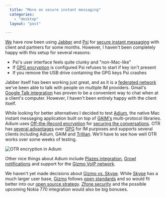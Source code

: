 ```yaml
---
  title: "More on secure instant messaging"
  categories: 
    - "desktop"
  layout: "post"

---
```

[We][1] have now been using [Jabber][21] and [Psi][2] for [secure instant messaging][3] with client and partners for some months. However, I haven't been completely happy with this setup for several reasons:

- Psi's user interface feels quite clunky and "non-Mac-like"
- If [GPG encryption][4] is configured Psi refuses to start if key isn't present
- If you remove the USB drive containing the GPG keys Psi crashes

Jabber itself has been working just great, and as it is a [federated network][22] we've been able to talk with people on multiple IM providers. Gmail's [Google Talk integration][23] has proven to be a convenient way to chat when at a client's computer. However, I haven't been entirely happy with the client itself.

While looking for better alternatives I decided to test [Adium][5], the native Mac instant messaging application built on top of [GAIM's][6] multi-protocol libraries. Adium uses [Off-the-Record encryption][7] for [securing the conversations][14]. OTR has [several advantages][8] over [GPG][9] for IM purposes and supports several clients including Adium, GAIM and [Trillian][10]. We'll have to see how well OTR works over some weeks of testing.

![OTR encryption in Adium](https://d2vqpl3tx84ay5.cloudfront.net/adium-otr-encryption.jpg)

Other nice things about Adium include [Plazes integration][11], [Growl notifications][12] and support for the [Gizmo VoIP network][13].

We haven't yet made decisions about [Gizmo vs. Skype][18]. While [Skype][17] has a much larger user base, [Gizmo][16] follows [open standards][19] and so would fit better into our [open source strategy][15]. [Zfone security][20] and the possible upcoming Nokia 770 integration would also be big bonuses.

[1]: http://www.nemein.com/
[2]: http://psi-im.org/
[3]: http://bergie.iki.fi/blog/securing-instant-messaging/
[4]: http://psi.affinix.com/psi_docs/encryption.html
[5]: http://www.adiumx.com/index.php
[6]: http://gaim.sourceforge.net/
[7]: http://www.cypherpunks.ca/otr/
[8]: http://www.cypherpunks.ca/otr/otr-codecon.pdf
[9]: http://en.wikipedia.org/wiki/GNU_Privacy_Guard
[10]: http://rotz.org/archives/2005/05/otr_trillian.html
[11]: http://ruk.ca/article/2886
[12]: http://growl.info/
[13]: http://www.adiumxtras.com/index.php?a=xtras&xtra_id=2058
[14]: http://internet.newsforge.com/internet/05/10/07/1521221.shtml?tid=13
[15]: http://www.nemein.com/en/company/opensource.html
[16]: http://www.gizmoproject.com/
[17]: http://www.skype.com/
[18]: http://www.tomsnetworking.com/2006/01/18/crowning_the_king_of_free_talk_/
[19]: http://en.wikipedia.org/wiki/Session_Initiation_Protocol
[20]: http://www.philzimmermann.com/EN/zfone/
[21]: http://en.wikipedia.org/wiki/Jabber
[22]: http://www.imfederation.com/
[23]: http://mail.google.com/mail/help/screen4.html
